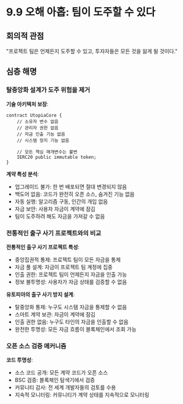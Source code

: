 # 9.9 오해 아홉: 팀이 도주할 수 있다

## 회의적 관점
"프로젝트 팀은 언제든지 도주할 수 있고, 투자자들은 모든 것을 잃게 될 것이다."

## 심층 해명

### 탈중앙화 설계가 도주 위험을 제거

**기술 아키텍처 보장**:

```solidity
contract UtopiaCore {
    // 소유자 변수 없음
    // 관리자 권한 없음
    // 자금 인출 기능 없음
    // 시스템 정지 기능 없음
    
    // 모든 핵심 매개변수는 불변
    IERC20 public immutable token;
}
```

**계약 특성 분석**:

- 업그레이드 불가: 한 번 배포되면 절대 변경되지 않음
- 백도어 없음: 코드가 완전히 오픈 소스, 숨겨진 기능 없음
- 자동 실행: 알고리즘 구동, 인간의 개입 없음
- 자금 보안: 사용자 자금이 계약에 잠김
- 팀이 도주하려 해도 자금을 가져갈 수 없음

### 전통적인 출구 사기 프로젝트와의 비교

**전통적인 출구 사기 프로젝트 특성**:

- 중앙집권적 통제: 프로젝트 팀이 모든 자금을 통제
- 자금 풀 설계: 자금이 프로젝트 팀 계정에 집중
- 인출 권한: 프로젝트 팀이 언제든지 자금을 인출 가능
- 정보 불투명성: 사용자가 자금 상태를 검증할 수 없음

**유토피아의 출구 사기 방지 설계**:

- 탈중앙화 통제: 누구도 시스템 자금을 통제할 수 없음
- 스마트 계약 보관: 자금이 계약에 잠김
- 인출 권한 없음: 누구도 타인의 자금을 인출할 수 없음
- 완전한 투명성: 모든 자금 흐름이 블록체인에서 조회 가능

### 오픈 소스 검증 메커니즘

**코드 투명성**:

- 소스 코드 공개: 모든 계약 코드가 오픈 소스
- BSC 검증: 블록체인 탐색기에서 검증
- 커뮤니티 감사: 전 세계 개발자들의 검토를 수용
- 지속적 모니터링: 커뮤니티가 계약 상태를 지속적으로 모니터링